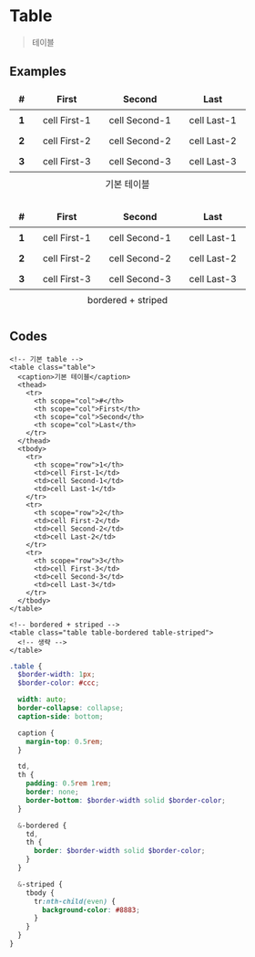 # Table

> 테이블

## Examples

<div class="box box-row">
  <table class="table">
    <caption>기본 테이블</caption>
    <thead>
      <tr>
        <th scope="col">#</th>
        <th scope="col">First</th>
        <th scope="col">Second</th>
        <th scope="col">Last</th>
      </tr>
    </thead>
    <tbody>
      <tr>
        <th scope="row">1</th>
        <td>cell First-1</td>
        <td>cell Second-1</td>
        <td>cell Last-1</td>
      </tr>
      <tr>
        <th scope="row">2</th>
        <td>cell First-2</td>
        <td>cell Second-2</td>
        <td>cell Last-2</td>
      </tr>
      <tr>
        <th scope="row">3</th>
        <td>cell First-3</td>
        <td>cell Second-3</td>
        <td>cell Last-3</td>
      </tr>
    </tbody>
  </table>
  <!-- | -->
  <table class="table table-bordered table-striped">
    <caption>bordered + striped</caption>
    <thead>
      <tr>
        <th scope="col">#</th>
        <th scope="col">First</th>
        <th scope="col">Second</th>
        <th scope="col">Last</th>
      </tr>
    </thead>
    <tbody>
      <tr>
        <th scope="row">1</th>
        <td>cell First-1</td>
        <td>cell Second-1</td>
        <td>cell Last-1</td>
      </tr>
      <tr>
        <th scope="row">2</th>
        <td>cell First-2</td>
        <td>cell Second-2</td>
        <td>cell Last-2</td>
      </tr>
      <tr>
        <th scope="row">3</th>
        <td>cell First-3</td>
        <td>cell Second-3</td>
        <td>cell Last-3</td>
      </tr>
    </tbody>
  </table>
</div>

## Codes

<CodeGroup>
  <CodeGroupItem title="html">

```html{35}
<!-- 기본 table -->
<table class="table">
  <caption>기본 테이블</caption>
  <thead>
    <tr>
      <th scope="col">#</th>
      <th scope="col">First</th>
      <th scope="col">Second</th>
      <th scope="col">Last</th>
    </tr>
  </thead>
  <tbody>
    <tr>
      <th scope="row">1</th>
      <td>cell First-1</td>
      <td>cell Second-1</td>
      <td>cell Last-1</td>
    </tr>
    <tr>
      <th scope="row">2</th>
      <td>cell First-2</td>
      <td>cell Second-2</td>
      <td>cell Last-2</td>
    </tr>
    <tr>
      <th scope="row">3</th>
      <td>cell First-3</td>
      <td>cell Second-3</td>
      <td>cell Last-3</td>
    </tr>
  </tbody>
</table>

<!-- bordered + striped -->
<table class="table table-bordered table-striped">
  <!-- 생략 -->
</table>
```

  </CodeGroupItem>
  <CodeGroupItem title="SCSS">

```scss
.table {
  $border-width: 1px;
  $border-color: #ccc;

  width: auto;
  border-collapse: collapse;
  caption-side: bottom;

  caption {
    margin-top: 0.5rem;
  }

  td,
  th {
    padding: 0.5rem 1rem;
    border: none;
    border-bottom: $border-width solid $border-color;
  }

  &-bordered {
    td,
    th {
      border: $border-width solid $border-color;
    }
  }

  &-striped {
    tbody {
      tr:nth-child(even) {
        background-color: #8883;
      }
    }
  }
}
```

  </CodeGroupItem>
</CodeGroup>

<style lang="scss" scoped>
.table {
  $border-width: 1px;
  $border-color: #ccc;

  width: auto;
  border-collapse: collapse;
  caption-side: bottom;

  caption {
    margin-top: 0.5rem;
  }

  td,
  th {
    padding: 0.5rem 1rem;
    border: none;
    border-bottom: $border-width solid $border-color;
  }

  &-bordered {
    td,
    th {
      border: $border-width solid $border-color;
    }
  }
  &-striped {
    tbody {
      tr:nth-child(even) {
        background-color: #8883;
      }
    }
  }

  // reset reset
  display: table;

  tr {
    border: unset;

    &:nth-child(2n) {
      background-color: unset;
    }
  }
}
</style>